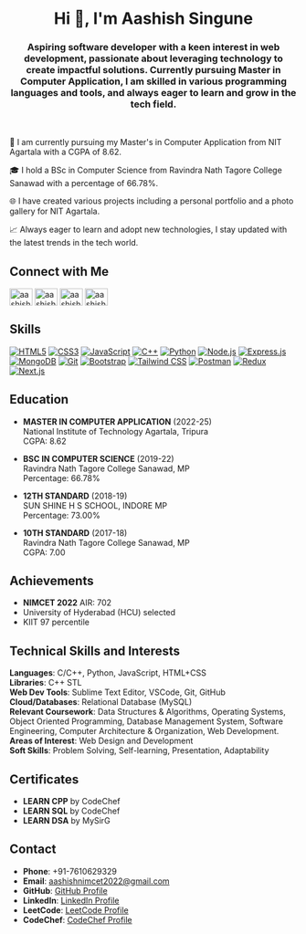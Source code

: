 

<h1 align="center">Hi 👋, I'm Aashish Singune</h1>
<h3 align="center">Aspiring software developer with a keen interest in web development, passionate about leveraging technology to create impactful solutions. Currently pursuing Master in Computer Application, I am skilled in various programming languages and tools, and always eager to learn and grow in the tech field.</h3>

<div style="margin-top: 3rem">
  <div style="flex: 1; ">
    <p>🚀 I am currently pursuing my Master's in Computer Application from NIT Agartala with a CGPA of 8.62.</p>
    <p>🎓 I hold a BSc in Computer Science from Ravindra Nath Tagore College Sanawad with a percentage of 66.78%.</p>
    <p>🌐 I have created various projects including a personal portfolio and a photo gallery for NIT Agartala.</p>
    <p>📈 Always eager to learn and adopt new technologies, I stay updated with the latest trends in the tech world.</p>
  </div>
</div>

## Connect with Me

<a href="https://linkedin.com/in/aashish-singune" target="blank"><img align="center" src="https://raw.githubusercontent.com/rahuldkjain/github-profile-readme-generator/master/src/images/icons/Social/linked-in-alt.svg" alt="aashish-singune" height="30" width="40" /></a>
<a href="https://fb.com/aashish-singune" target="blank"><img align="center" src="https://raw.githubusercontent.com/rahuldkjain/github-profile-readme-generator/master/src/images/icons/Social/facebook.svg" alt="aashish-singune" height="30" width="40" /></a>
<a href="https://instagram.com/aashish-singune" target="blank"><img align="center" src="https://raw.githubusercontent.com/rahuldkjain/github-profile-readme-generator/master/src/images/icons/Social/instagram.svg" alt="aashish-singune" height="30" width="40" /></a>
<a href="https://www.youtube.com/c/aashish-singune" target="blank"><img align="center" src="https://raw.githubusercontent.com/rahuldkjain/github-profile-readme-generator/master/src/images/icons/Social/youtube.svg" alt="aashish-singune" height="30" width="40" /></a>

## Skills

[![HTML5](https://img.shields.io/badge/HTML5-E34F26?style=for-the-badge&logo=html5&logoColor=white)](https://developer.mozilla.org/en-US/docs/Web/HTML)
[![CSS3](https://img.shields.io/badge/CSS3-1572B6?style=for-the-badge&logo=css3&logoColor=white)](https://developer.mozilla.org/en-US/docs/Web/CSS)
[![JavaScript](https://img.shields.io/badge/JavaScript-F7DF1E?style=for-the-badge&logo=javascript&logoColor=black)](https://developer.mozilla.org/en-US/docs/Web/JavaScript)
[![C++](https://img.shields.io/badge/C++-00599C?style=for-the-badge&logo=cplusplus&logoColor=white)](https://isocpp.org/)
[![Python](https://img.shields.io/badge/Python-3776AB?style=for-the-badge&logo=python&logoColor=white)](https://www.python.org/)
[![Node.js](https://img.shields.io/badge/Node.js-339933?style=for-the-badge&logo=nodedotjs&logoColor=white)](https://nodejs.org/)
[![Express.js](https://img.shields.io/badge/Express.js-000000?style=for-the-badge&logo=express&logoColor=white)](https://expressjs.com/)
[![MongoDB](https://img.shields.io/badge/MongoDB-47A248?style=for-the-badge&logo=mongodb&logoColor=white)](https://www.mongodb.com/)
[![Git](https://img.shields.io/badge/Git-F05032?style=for-the-badge&logo=git&logoColor=white)](https://git-scm.com/)
[![Bootstrap](https://img.shields.io/badge/Bootstrap-7952B3?style=for-the-badge&logo=bootstrap&logoColor=white)](https://getbootstrap.com/)
[![Tailwind CSS](https://img.shields.io/badge/Tailwind_CSS-38B2AC?style=for-the-badge&logo=tailwind-css&logoColor=white)](https://tailwindcss.com/)
[![Postman](https://img.shields.io/badge/Postman-FF6C37?style=for-the-badge&logo=postman&logoColor=white)](https://www.postman.com/)
[![Redux](https://img.shields.io/badge/Redux-764ABC?style=for-the-badge&logo=redux&logoColor=white)](https://redux.js.org/)
[![Next.js](https://img.shields.io/badge/Next.js-000000?style=for-the-badge&logo=nextdotjs&logoColor=white)](https://nextjs.org/)



## Education

- **MASTER IN COMPUTER APPLICATION** (2022-25)  
  National Institute of Technology Agartala, Tripura  
  CGPA: 8.62

- **BSC IN COMPUTER SCIENCE** (2019-22)  
  Ravindra Nath Tagore College Sanawad, MP  
  Percentage: 66.78%

- **12TH STANDARD** (2018-19)  
  SUN SHINE H S SCHOOL, INDORE MP  
  Percentage: 73.00%

- **10TH STANDARD** (2017-18)  
  Ravindra Nath Tagore College Sanawad, MP  
  CGPA: 7.00



## Achievements

- **NIMCET 2022** AIR: 702
- University of Hyderabad (HCU) selected
- KIIT 97 percentile

## Technical Skills and Interests

**Languages**: C/C++, Python, JavaScript, HTML+CSS  
**Libraries**: C++ STL  
**Web Dev Tools**: Sublime Text Editor, VSCode, Git, GitHub  
**Cloud/Databases**: Relational Database (MySQL)  
**Relevant Coursework**: Data Structures & Algorithms, Operating Systems, Object Oriented Programming, Database Management System, Software Engineering, Computer Architecture & Organization, Web Development.  
**Areas of Interest**: Web Design and Development  
**Soft Skills**: Problem Solving, Self-learning, Presentation, Adaptability  

## Certificates

- **LEARN CPP** by CodeChef
- **LEARN SQL** by CodeChef
- **LEARN DSA** by MySirG

## Contact

- **Phone**: +91-7610629329
- **Email**: aashishnimcet2022@gmail.com
- **GitHub**: [GitHub Profile](https://github.com/aashishsingune)
- **LinkedIn**: [LinkedIn Profile](https://linkedin.com/in/aashish-singune)
- **LeetCode**: [LeetCode Profile](https://leetcode.com/aashishsingune)
- **CodeChef**: [CodeChef Profile](https://www.codechef.com/users/aashishsingune)
